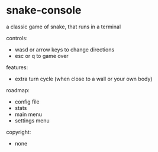 # snake-console
a classic game of snake, that runs in a terminal

controls:
- wasd or arrow keys to change directions
- esc or q to game over

features:
- extra turn cycle (when close to a wall or your own body)

roadmap:
- config file
- stats
- main menu
- settings menu

copyright:
- none
